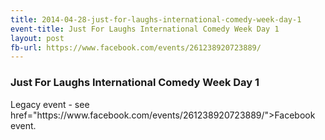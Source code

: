 ```yaml
---
title: 2014-04-28-just-for-laughs-international-comedy-week-day-1
event-title: Just For Laughs International Comedy Week Day 1
layout: post
fb-url: https://www.facebook.com/events/261238920723889/
---
```

<h3>Just For Laughs International Comedy Week Day 1</h3>
Legacy event - see <a> href="https://www.facebook.com/events/261238920723889/">Facebook event</a>.